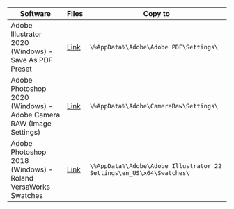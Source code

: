 |Software|Files|Copy to<br>
|---|---|---|
|Adobe Illustrator 2020 (Windows) - Save As PDF Preset|[Link](https://github.com/sergebro/dotfiles/tree/main/adobe-illustrator-pdf-win)|```\%AppData%\Adobe\Adobe PDF\Settings\```
|Adobe Photoshop 2020 (Windows) - Adobe Camera RAW (Image Settings)|[Link](https://github.com/sergebro/dotfiles/tree/main/adobe-photoshop-acr-win)|```\%AppData%\Adobe\CameraRaw\Settings\```
|Adobe Photoshop 2018 (Windows) - Roland VersaWorks Swatches|[Link](https://github.com/sergebro/dotfiles/tree/main/adobe-photoshop-acr-win)|```\%AppData%\Adobe\Adobe Illustrator 22 Settings\en_US\x64\Swatches\```